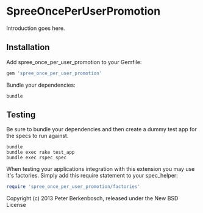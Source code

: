 SpreeOncePerUserPromotion
=========================

Introduction goes here.

Installation
------------

Add spree_once_per_user_promotion to your Gemfile:

```ruby
gem 'spree_once_per_user_promotion'
```

Bundle your dependencies:

```shell
bundle
```

Testing
-------

Be sure to bundle your dependencies and then create a dummy test app for the specs to run against.

```shell
bundle
bundle exec rake test_app
bundle exec rspec spec
```

When testing your applications integration with this extension you may use it's factories.
Simply add this require statement to your spec_helper:

```ruby
require 'spree_once_per_user_promotion/factories'
```

Copyright (c) 2013 Peter Berkenbosch, released under the New BSD License
